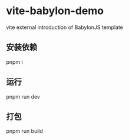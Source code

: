 # vite-babylon-demo
vite external introduction of BabylonJS template
## 安装依赖
pnpm i
## 运行
pnpm run dev
## 打包
pnpm run build
